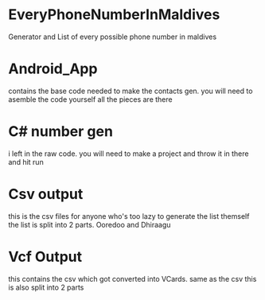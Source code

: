 # EveryPhoneNumberInMaldives
Generator and List of every possible phone number in maldives

# Android_App
contains the base code needed to make the contacts gen. you will need to asemble the code yourself all the pieces are there

# C# number gen
i left in the raw code. you will need to make a project and throw it in there and hit run

# Csv output
this is the csv files for anyone who's too lazy to generate the list themself
the list is split into 2 parts. Ooredoo and Dhiraagu

# Vcf Output
this contains the csv which got converted into VCards. same as the csv this is also split into 2 parts

